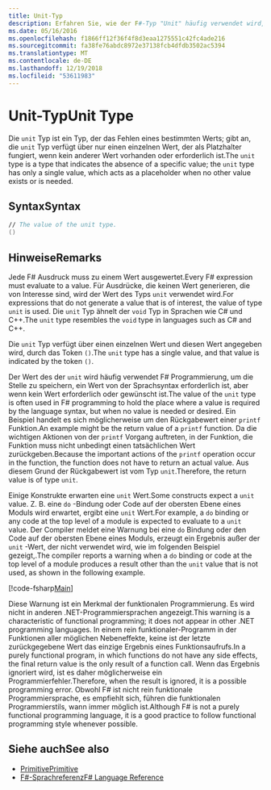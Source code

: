 ```yaml
---
title: Unit-Typ
description: Erfahren Sie, wie der F#-Typ "Unit" häufig verwendet wird, um die Stelle zu speichern, in dem ein Wert durch die Syntax der erforderlich ist, wenn kein Wert erforderlich oder gewünscht ist.
ms.date: 05/16/2016
ms.openlocfilehash: f1866ff12f36f4f8d3eaa1275551c42fc4ade216
ms.sourcegitcommit: fa38fe76abdc8972e37138fcb4dfdb3502ac5394
ms.translationtype: MT
ms.contentlocale: de-DE
ms.lasthandoff: 12/19/2018
ms.locfileid: "53611983"
---
```

# <a name="unit-type"></a><span data-ttu-id="e5998-103">Unit-Typ</span><span class="sxs-lookup"><span data-stu-id="e5998-103">Unit Type</span></span>

<span data-ttu-id="e5998-104">Die `unit` Typ ist ein Typ, der das Fehlen eines bestimmten Werts; gibt an, die `unit` Typ verfügt über nur einen einzelnen Wert, der als Platzhalter fungiert, wenn kein anderer Wert vorhanden oder erforderlich ist.</span><span class="sxs-lookup"><span data-stu-id="e5998-104">The `unit` type is a type that indicates the absence of a specific value; the `unit` type has only a single value, which acts as a placeholder when no other value exists or is needed.</span></span>

## <a name="syntax"></a><span data-ttu-id="e5998-105">Syntax</span><span class="sxs-lookup"><span data-stu-id="e5998-105">Syntax</span></span>

```fsharp
// The value of the unit type.
()
```

## <a name="remarks"></a><span data-ttu-id="e5998-106">Hinweise</span><span class="sxs-lookup"><span data-stu-id="e5998-106">Remarks</span></span>

<span data-ttu-id="e5998-107">Jede F# Ausdruck muss zu einem Wert ausgewertet.</span><span class="sxs-lookup"><span data-stu-id="e5998-107">Every F# expression must evaluate to a value.</span></span> <span data-ttu-id="e5998-108">Für Ausdrücke, die keinen Wert generieren, die von Interesse sind, wird der Wert des Typs `unit` verwendet wird.</span><span class="sxs-lookup"><span data-stu-id="e5998-108">For expressions that do not generate a value that is of interest, the value of type `unit` is used.</span></span> <span data-ttu-id="e5998-109">Die `unit` Typ ähnelt der `void` Typ in Sprachen wie C# und C++.</span><span class="sxs-lookup"><span data-stu-id="e5998-109">The `unit` type resembles the `void` type in languages such as C# and C++.</span></span>

<span data-ttu-id="e5998-110">Die `unit` Typ verfügt über einen einzelnen Wert und diesen Wert angegeben wird, durch das Token `()`.</span><span class="sxs-lookup"><span data-stu-id="e5998-110">The `unit` type has a single value, and that value is indicated by the token `()`.</span></span>

<span data-ttu-id="e5998-111">Der Wert des der `unit` wird häufig verwendet F# Programmierung, um die Stelle zu speichern, ein Wert von der Sprachsyntax erforderlich ist, aber wenn kein Wert erforderlich oder gewünscht ist.</span><span class="sxs-lookup"><span data-stu-id="e5998-111">The value of the `unit` type is often used in F# programming to hold the place where a value is required by the language syntax, but when no value is needed or desired.</span></span> <span data-ttu-id="e5998-112">Ein Beispiel handelt es sich möglicherweise um den Rückgabewert einer `printf` Funktion.</span><span class="sxs-lookup"><span data-stu-id="e5998-112">An example might be the return value of a `printf` function.</span></span> <span data-ttu-id="e5998-113">Da die wichtigen Aktionen von der `printf` Vorgang auftreten, in der Funktion, die Funktion muss nicht unbedingt einen tatsächlichen Wert zurückgeben.</span><span class="sxs-lookup"><span data-stu-id="e5998-113">Because the important actions of the `printf` operation occur in the function, the function does not have to return an actual value.</span></span> <span data-ttu-id="e5998-114">Aus diesem Grund der Rückgabewert ist vom Typ `unit`.</span><span class="sxs-lookup"><span data-stu-id="e5998-114">Therefore, the return value is of type `unit`.</span></span>

<span data-ttu-id="e5998-115">Einige Konstrukte erwarten eine `unit` Wert.</span><span class="sxs-lookup"><span data-stu-id="e5998-115">Some constructs expect a `unit` value.</span></span> <span data-ttu-id="e5998-116">Z. B. eine `do` -Bindung oder Code auf der obersten Ebene eines Moduls wird erwartet, ergibt eine `unit` Wert.</span><span class="sxs-lookup"><span data-stu-id="e5998-116">For example, a `do` binding or any code at the top level of a module is expected to evaluate to a `unit` value.</span></span> <span data-ttu-id="e5998-117">Der Compiler meldet eine Warnung bei eine `do` Bindung oder den Code auf der obersten Ebene eines Moduls, erzeugt ein Ergebnis außer der `unit` -Wert, der nicht verwendet wird, wie im folgenden Beispiel gezeigt,.</span><span class="sxs-lookup"><span data-stu-id="e5998-117">The compiler reports a warning when a `do` binding or code at the top level of a module produces a result other than the `unit` value that is not used, as shown in the following example.</span></span>

[!code-fsharp[Main](../../../samples/snippets/fsharp/lang-ref-1/snippet901.fs)]

<span data-ttu-id="e5998-118">Diese Warnung ist ein Merkmal der funktionalen Programmierung. Es wird nicht in anderen .NET-Programmiersprachen angezeigt.</span><span class="sxs-lookup"><span data-stu-id="e5998-118">This warning is a characteristic of functional programming; it does not appear in other .NET programming languages.</span></span> <span data-ttu-id="e5998-119">In einem rein funktionaler-Programm in der Funktionen aller möglichen Nebeneffekte, keine ist der letzte zurückgegebene Wert das einzige Ergebnis eines Funktionsaufrufs.</span><span class="sxs-lookup"><span data-stu-id="e5998-119">In a purely functional program, in which functions do not have any side effects, the final return value is the only result of a function call.</span></span> <span data-ttu-id="e5998-120">Wenn das Ergebnis ignoriert wird, ist es daher möglicherweise ein Programmierfehler.</span><span class="sxs-lookup"><span data-stu-id="e5998-120">Therefore, when the result is ignored, it is a possible programming error.</span></span> <span data-ttu-id="e5998-121">Obwohl F# ist nicht rein funktionale Programmiersprache, es empfiehlt sich, führen die funktionalen Programmierstils, wann immer möglich ist.</span><span class="sxs-lookup"><span data-stu-id="e5998-121">Although F# is not a purely functional programming language, it is a good practice to follow functional programming style whenever possible.</span></span>

## <a name="see-also"></a><span data-ttu-id="e5998-122">Siehe auch</span><span class="sxs-lookup"><span data-stu-id="e5998-122">See also</span></span>

- [<span data-ttu-id="e5998-123">Primitive</span><span class="sxs-lookup"><span data-stu-id="e5998-123">Primitive</span></span>](primitive-types.md)
- [<span data-ttu-id="e5998-124">F#-Sprachreferenz</span><span class="sxs-lookup"><span data-stu-id="e5998-124">F# Language Reference</span></span>](index.md)